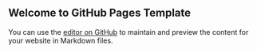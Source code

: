 ## Welcome to GitHub Pages Template

You can use the [editor on GitHub](https://github.com/raux/Visualizing-the-Evolution-of-Systems-and-their-Library-Dependencies/edit/master/README.md) to maintain and preview the content for your website in Markdown files.

